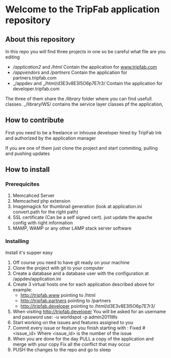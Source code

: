 # Welcome to the TripFab application repository

## About this repository

In this repo you will find three projects in one so be careful what file are you editing

+ _/application2_ and _/html_				Contain the application for www.tripfab.com
+ _/appvendors_ and _/partners_				Contain the application for partners.tripfab.com
+ _/appdev and _/html/d3E3v8E3l5O6p7E7r3/	Contain the application for developer.tripfab.com

The three of them share the _/library_ folder where you can find usefull classes. _/library/WS/ contains the service layer classes pf the application, 

## How to contribute

First you need to be a freelance or inhouse developer hired by TripFab Ink and authorized by the application manager

If you are one of them just clone the project and start commiting, pulling and pushing updates
 
## How to install

### Prerequicites

1. Memcahced Server
2. Memcached php extension
3. Imagemagick for thumbnail generation (look at application.ini convert.path for the right path)
4. SSL certificate (Can be a self signed cert). just update the apache config with right information
5. MAMP, WAMP or any other LAMP stack server software

### Installing

Install it's supper easy

1. Off course you need to have git ready on your machine
1. Clone the project with git to your computer
2. Create a database and a database user with the configuration at /appdev/application.ini
3. Create 3 virtual hosts one for each application described above for example:
	+ http://tripfab.www        pointing to /html
	+ http://tripfab.partners   pointing to /partners
	+ http://tripfab.developer	pointing to /html/d3E3v8E3l5O6p7E7r3/
4. When visiting http://tripfab.developer You will be asked for an username and password use: -u worldspot    -p admin2011Ws
5. Start working on the issues and features assigned to you
6. Commit every issue or feature you finish starting with : Fixed #<issue_id> Where <issue_id> is the number of the issue
6. When you are done for the day PULL a copy of the application and merge with your copy Fix all the conflict that may occur 
7. PUSH the changes to the repo and go to sleep